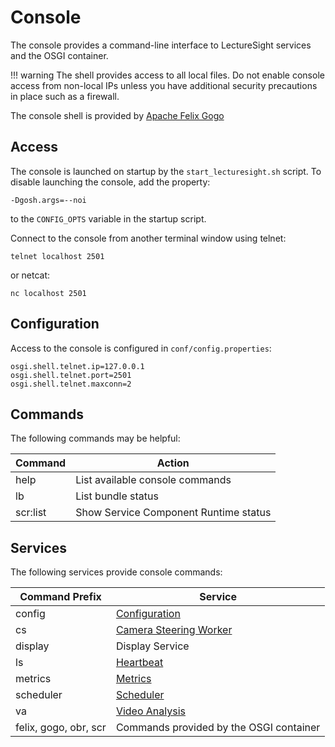 # Console

The console provides a command-line interface to LectureSight services and the OSGI container.

!!! warning
    The shell provides access to all local files. Do not enable console access from non-local IPs unless you have additional security precautions in place such as a firewall.

The console shell is provided by [Apache Felix Gogo](http://felix.apache.org/documentation/subprojects/apache-felix-gogo.html)

## Access
The console is launched on startup by the `start_lecturesight.sh` script. To disable launching the console, add the property:

    -Dgosh.args=--noi
 
to the `CONFIG_OPTS` variable in the startup script.

Connect to the console from another terminal window using telnet:

    telnet localhost 2501

or netcat:
    
    nc localhost 2501

## Configuration

Access to the console is configured in `conf/config.properties`:

```
osgi.shell.telnet.ip=127.0.0.1
osgi.shell.telnet.port=2501
osgi.shell.telnet.maxconn=2
```

## Commands

The following commands may be helpful:

| Command  | Action |
|--------------|---------|
| help           | List available console commands
| lb               | List bundle status
| scr:list       | Show Service Component Runtime status

## Services

The following services provide console commands:

| Command Prefix  | Service |
|---------------------|-----------|
| config | [Configuration](config#commands)
| cs | [Camera Steering Worker](../modules/steeringworker-relativemove/#console-commands) |
| display | Display Service
| ls | [Heartbeat](heartbeat/#console-commands) |
| metrics | [Metrics](metrics/#console-commands) |
| scheduler | [Scheduler](scheduler/#console-commands) |
| va | [Video Analysis](../modules/videoanalysis/#console-commands) |
| felix, gogo, obr, scr | Commands provided by the OSGI container |
